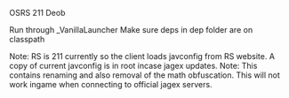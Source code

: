 OSRS 211 Deob

Run through _VanillaLauncher
Make sure deps in dep folder are on classpath

Note: RS is 211 currently so the client loads javconfig from RS website. A copy of current javconfig is in root incase jagex updates.
Note: This contains renaming and also removal of the math obfuscation. This will not work ingame when connecting to official jagex servers.